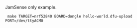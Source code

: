 JamSense only example.

```
 make TARGET=nrf52840 BOARD=dongle hello-world.dfu-upload PORT=/dev/ttyACM0
```

